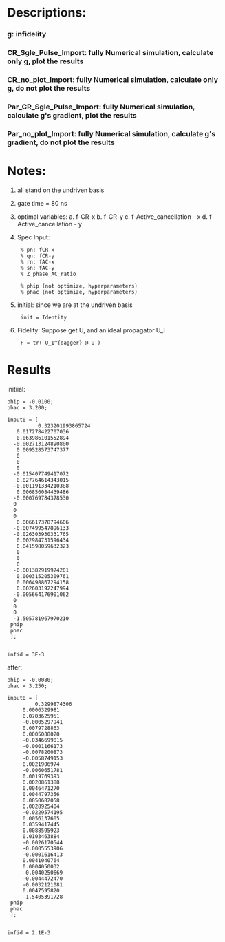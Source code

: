 # Descriptions:

### g: infidelity

### CR_Sgle_Pulse_Import: fully Numerical simulation, calculate only g, plot the results

### CR_no_plot_Import: fully Numerical simulation, calculate only g, do not plot the results

### Par_CR_Sgle_Pulse_Import: fully Numerical simulation, calculate  g's gradient, plot the results

### Par_no_plot_Import: fully Numerical simulation, calculate  g's gradient, do not plot the results

# Notes:
1. all stand on the undriven basis
2. gate time = 80 ns
3. optimal variables: 
a. f-CR-x
b. f-CR-y
c. f-Active_cancellation - x
d. f-Active_cancellation - y

4. Spec
Input:

        % pn: fCR-x
        % qn: fCR-y
        % rn: fAC-x
        % sn: fAC-y
        % Z_phase_AC_ratio

        % phip (not optimize, hyperparameters)
        % phac (not optimize, hyperparameters)

5. initial:
    since we are at the undriven basis
    
        init = Identity
    
6. Fidelity:
    Suppose get U, and an ideal propagator U_I
    
        F = tr( U_I^{dagger} @ U )


# Results

initiial:

    phip = -0.0100;
    phac = 3.200;

    input0 = [    
              0.323201993865724
       0.017278422707036
       0.063986101552894
      -0.002713124890800
       0.009528573747377
       0
       0
       0
      -0.015407749417072
       0.027764614343015
      -0.001191334210388
       0.006856084439486
      -0.000769784378530
      0
      0
      0
       0.006617378794606
      -0.007499547896133
      -0.026303930331765
       0.002984731596434
       0.041598059632323
       0
       0
       0
      -0.001382919974201
       0.000315205309761
       0.006498867294158
       0.002603192247994
      -0.005664176901062
      0
      0
      0
      -1.505781967970210
     phip
     phac
     ];


    infid = 3E-3


after:

    phip = -0.0080;
    phac = 3.250;

    input0 = [    
             0.3299874306
         0.0006329981
         0.0703625951
         -0.0005297941
         0.0079728863
         0.0005088020
         -0.0346699015
         -0.0001166173
         -0.0078200873
         -0.0058749153
         0.0021906974
         -0.0060651781
         0.0019769393
         0.0020861388
         0.0046471270
         0.0044797356
         0.0050682058
         0.0028925404
         -0.0229574195
         0.0056137605
         0.0359417445
         0.0088595923
         0.0103463884
         -0.0026170544
         -0.0005553906
         -0.0001616413
         0.0041040764
         0.0004050032
         -0.0040250669
         -0.0044472470
         -0.0032121081
         0.0047595820
         -1.5405391728
     phip
     phac
     ];


    infid = 2.1E-3
